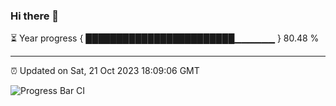 ### Hi there 👋

⏳ Year progress { ████████████████████████▁▁▁▁▁▁ } 80.48 %

---

⏰ Updated on Sat, 21 Oct 2023 18:09:06 GMT

![Progress Bar CI](https://github.com/Shyam-Makwana/GitHub-Actions-Demo/workflows/Progress%20Bar%20CI/badge.svg)
